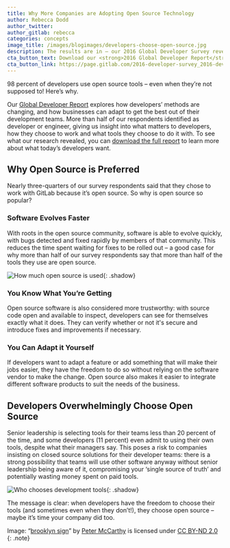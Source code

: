```yaml
---
title: Why More Companies are Adopting Open Source Technology
author: Rebecca Dodd
author_twitter:
author_gitlab: rebecca
categories: concepts
image_title: /images/blogimages/developers-choose-open-source.jpg
description: The results are in – our 2016 Global Developer Survey revealed that open source tools are most preferred by developers the world over. Why?
cta_button_text: Download our <strong>2016 Global Developer Report</strong> now!
cta_button_link: https://page.gitlab.com/2016-developer-survey_2016-developer-survey.html
---
```


98 percent of developers use open source tools – even when they’re not supposed to! Here’s why.

<!-- more -->

Our [Global Developer Report](https://page.gitlab.com/2016-developer-survey_2016-developer-survey.html) explores how developers’ methods are changing, and how businesses can adapt to get the best out of their development teams. More than half of our respondents identified as developer or engineer, giving us insight into what matters to developers, how they choose to work and what tools they choose to do it with. To see what our research revealed, you can [download the full report](https://page.gitlab.com/2016-developer-survey_2016-developer-survey.html) to learn more about what today’s developers want.

## Why Open Source is Preferred

Nearly three-quarters of our survey respondents said that they chose to work with GitLab because it’s open source. So why is open source so popular?

### Software Evolves Faster

With roots in the open source community, software is able to evolve quickly, with bugs detected and fixed rapidly by members of that community. This reduces the time spent waiting for fixes to be rolled out – a good case for why more than half of our survey respondents say that more than half of the tools they use are open source.

![How much open source is used](/images/blogimages/open-source-tools-graph.png){: .shadow}<br>

### You Know What You’re Getting

Open source software is also considered more trustworthy: with source code open and available to inspect, developers can see for themselves exactly what it does. They can verify whether or not it's secure and introduce fixes and improvements if necessary. 

### You Can Adapt it Yourself

If developers want to adapt a feature or add something that will make their jobs easier, they have the freedom to do so without relying on the software vendor to make the change. Open source also makes it easier to integrate different software products to suit the needs of the business.

## Developers Overwhelmingly Choose Open Source

Senior leadership is selecting tools for their teams less than 20 percent of the time, and some developers (11 percent) even admit to using their own tools, despite what their managers say. This poses a risk to companies insisting on closed source solutions for their developer teams: there is a strong possibility that teams will use other software anyway without senior leadership being aware of it, compromising your ‘single source of truth’ and potentially wasting money spent on paid tools.

![Who chooses development tools](/images/blogimages/who-in-org-decides-tools-graph.png){: .shadow}<br>

The message is clear: when developers have the freedom to choose their tools (and sometimes even when they don’t!), they choose open source – maybe it’s time your company did too.

Image: “[brooklyn sign](https://www.flickr.com/photos/petemccarthy/6866996865)” by [Peter McCarthy](https://www.flickr.com/photos/petemccarthy/) is licensed under [CC BY-ND 2.0](https://creativecommons.org/licenses/by-nd/2.0/)
{: .note}
